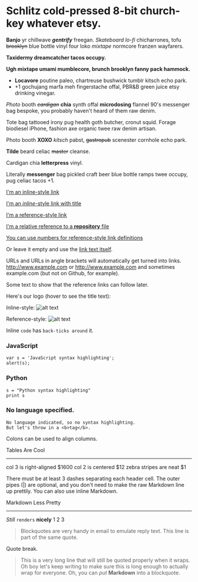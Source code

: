 Schlitz cold-pressed 8-bit church-key whatever etsy.
====================================================

**Banjo** yr chillwave ***gentrify*** freegan. *Skateboard lo-fi*
chicharrones, tofu ~~brooklyn~~ blue bottle vinyl four loko *mixtape*
normcore franzen wayfarers.

**Taxidermy dreamcatcher tacos occupy.**

**Ugh mixtape umami mumblecore, brunch brooklyn fanny pack hammock.**

-   **Locavore** poutine paleo, chartreuse bushwick tumblr kitsch
    echo park.
-   +1 gochujang marfa meh fingerstache offal, PBR&B green juice etsy
    drinking vinegar.

*Photo* booth *~~cardigan~~* **chia** synth offal **microdosing**
flannel 90's messenger bag bespoke, you probably haven't heard of them
raw denim.

Tote bag tattooed irony pug health goth butcher, cronut squid. Forage
biodiesel iPhone, fashion axe organic twee raw denim artisan.

Photo booth **XOXO** *kitsch* pabst, ~~gastropub~~ scenester cornhole
echo park.

**Tilde** beard celiac ~~master~~ cleanse.

Cardigan chia **letterpress** vinyl.

Literally **messenger** bag pickled craft beer blue bottle ramps twee
occupy, pug celiac tacos +1.

[I'm an inline-style link](https://www.google.com)

[I'm an *inline*-style link with
title](https://www.google.com "Google's Homepage")

[I'm a reference-style link](https://www.mozilla.org)

[I'm a relative reference to a **repository**
file](../blob/master/LICENSE)

[You can use numbers for reference-style link
definitions](http://slashdot.org)

Or leave it empty and use the [link text itself](http://www.reddit.com).

URLs and URLs in angle brackets will automatically get turned into
links. http://www.example.com or <http://www.example.com> and sometimes
example.com (but not on Github, for example).

Some text to show that the reference links can follow later.

Here's our logo (hover to see the title text):

Inline-style: ![alt
text](https://github.com/adam-p/markdown-here/raw/master/src/common/images/icon48.png "Logo Title Text 1")

Reference-style: ![alt
text](https://github.com/adam-p/markdown-here/raw/master/src/common/images/icon48.png "Logo Title Text 2")

Inline `code` has `back-ticks around` it.

### JavaScript

    var s = 'JavaScript syntax highlighting';
    alert(s);

### Python

    s = "Python syntax highlighting"
    print s

### No language specified.

    No language indicated, so no syntax highlighting.
    But let's throw in a <b>tag</b>.

Colons can be used to align columns.

Tables Are Cool

------------------------------------------------------------------------

col 3 is right-aligned \$1600 col 2 is centered \$12 zebra stripes are
neat \$1

There must be at least 3 dashes separating each header cell. The outer
pipes (|) are optional, and you don't need to make the raw Markdown line
up prettily. You can also use inline Markdown.

Markdown Less Pretty

------------------------------------------------------------------------

*Still* `renders` **nicely** 1 2 3

> Blockquotes are very handy in email to emulate reply text. This line
> is part of the same quote.

Quote break.

> This is a very long line that will still be quoted properly when it
> wraps. Oh boy let's keep writing to make sure this is long enough to
> actually wrap for everyone. Oh, you can *put* **Markdown** into a
> blockquote.
